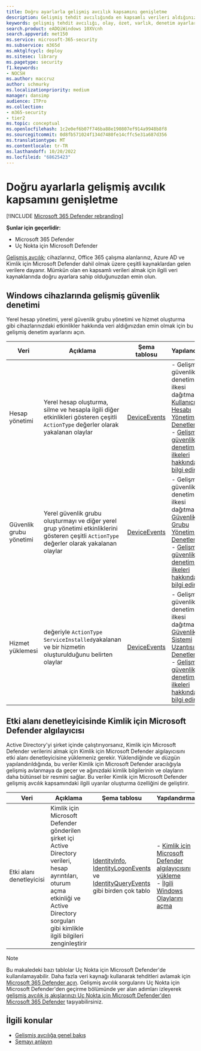 ```yaml
---
title: Doğru ayarlarla gelişmiş avcılık kapsamını genişletme
description: Gelişmiş tehdit avcılığında en kapsamlı verileri aldığınızdan emin olmak için Windows cihazlarında denetim ayarlarını ve diğer ayarları denetleyin
keywords: gelişmiş tehdit avcılığı, olay, özet, varlık, denetim ayarları, kullanıcı hesabı yönetimi, güvenlik grubu yönetimi, tehdit avcılığı, siber tehdit avcılığı, arama, sorgulama, telemetri, Microsoft 365, Microsoft 365 Defender
search.product: eADQiWindows 10XVcnh
search.appverid: met150
ms.service: microsoft-365-security
ms.subservice: m365d
ms.mktglfcycl: deploy
ms.sitesec: library
ms.pagetype: security
f1.keywords:
- NOCSH
ms.author: maccruz
author: schmurky
ms.localizationpriority: medium
manager: dansimp
audience: ITPro
ms.collection:
- m365-security
- tier2
ms.topic: conceptual
ms.openlocfilehash: 1c2e0ef6b07f746ba88e190807ef914a9948b8f8
ms.sourcegitcommit: 0d8fb571024f134d7480fe14cffc5e31a687d356
ms.translationtype: MT
ms.contentlocale: tr-TR
ms.lasthandoff: 10/20/2022
ms.locfileid: "68625423"
---
```

# <a name="extend-advanced-hunting-coverage-with-the-right-settings"></a>Doğru ayarlarla gelişmiş avcılık kapsamını genişletme

[!INCLUDE [Microsoft 365 Defender rebranding](../includes/microsoft-defender.md)]


**Şunlar için geçerlidir:**
- Microsoft 365 Defender
- Uç Nokta için Microsoft Defender

[Gelişmiş avcılık](advanced-hunting-overview.md); cihazlarınız, Office 365 çalışma alanlarınız, Azure AD ve Kimlik için Microsoft Defender dahil olmak üzere çeşitli kaynaklardan gelen verilere dayanır. Mümkün olan en kapsamlı verileri almak için ilgili veri kaynaklarında doğru ayarlara sahip olduğunuzdan emin olun.

## <a name="advanced-security-auditing-on-windows-devices"></a>Windows cihazlarında gelişmiş güvenlik denetimi
Yerel hesap yönetimi, yerel güvenlik grubu yönetimi ve hizmet oluşturma gibi cihazlarınızdaki etkinlikler hakkında veri aldığınızdan emin olmak için bu gelişmiş denetim ayarlarını açın.

| Veri | Açıklama | Şema tablosu | Yapılandırma |
| --- | --- | --- | --- |
| Hesap yönetimi | Yerel hesap oluşturma, silme ve hesapla ilgili diğer etkinlikleri gösteren çeşitli `ActionType` değerler olarak yakalanan olaylar | [DeviceEvents](advanced-hunting-deviceevents-table.md) | - Gelişmiş güvenlik denetim ilkesi dağıtma: [Kullanıcı Hesabı Yönetimini Denetleme](/windows/security/threat-protection/auditing/audit-user-account-management)<br> - [Gelişmiş güvenlik denetimi ilkeleri hakkında bilgi edinin](/windows/security/threat-protection/auditing/advanced-security-auditing) |
| Güvenlik grubu yönetimi | Yerel güvenlik grubu oluşturmayı ve diğer yerel grup yönetimi etkinliklerini gösteren çeşitli `ActionType` değerler olarak yakalanan olaylar | [DeviceEvents](advanced-hunting-deviceevents-table.md) | - Gelişmiş güvenlik denetim ilkesi dağıtma: [Güvenlik Grubu Yönetimini Denetleme](/windows/security/threat-protection/auditing/audit-security-group-management)<br> - [Gelişmiş güvenlik denetimi ilkeleri hakkında bilgi edinin](/windows/security/threat-protection/auditing/advanced-security-auditing) |
| Hizmet yüklemesi | değeriyle `ActionType` `ServiceInstalled`yakalanan ve bir hizmetin oluşturulduğunu belirten olaylar | [DeviceEvents](advanced-hunting-deviceevents-table.md) | - Gelişmiş güvenlik denetim ilkesi dağıtma: [Güvenlik Sistemi Uzantısını Denetleme](/windows/security/threat-protection/auditing/audit-security-system-extension)<br> - [Gelişmiş güvenlik denetimi ilkeleri hakkında bilgi edinin](/windows/security/threat-protection/auditing/advanced-security-auditing) |

## <a name="microsoft-defender-for-identity-sensor-on-the-domain-controller"></a>Etki alanı denetleyicisinde Kimlik için Microsoft Defender algılayıcısı
Active Directory'yi şirket içinde çalıştırıyorsanız, Kimlik için Microsoft Defender verilerini almak için Kimlik için Microsoft Defender algılayıcısını etki alanı denetleyicisine yüklemeniz gerekir. Yüklendiğinde ve düzgün yapılandırıldığında, bu veriler Kimlik için Microsoft Defender aracılığıyla gelişmiş avlanmaya da geçer ve ağınızdaki kimlik bilgilerinin ve olayların daha bütünsel bir resmini sağlar. Bu veriler Kimlik için Microsoft Defender gelişmiş avcılık kapsamındaki ilgili uyarılar oluşturma özelliğini de geliştirir. 

| Veri | Açıklama | Şema tablosu | Yapılandırma |
| --- | --- | --- | --- |
| Etki alanı denetleyicisi | Kimlik için Microsoft Defender gönderilen şirket içi Active Directory verileri, hesap ayrıntıları, oturum açma etkinliği ve Active Directory sorguları gibi kimlikle ilgili bilgileri zenginleştirir | [IdentityInfo](advanced-hunting-identityinfo-table.md), [IdentityLogonEvents](advanced-hunting-identitylogonevents-table.md) ve [IdentityQueryEvents](advanced-hunting-identityqueryevents-table.md) gibi birden çok tablo  | - [Kimlik için Microsoft Defender algılayıcısını yükleme](/azure-advanced-threat-protection/install-atp-step4)<br>- [İlgili Windows Olaylarını açma](/azure-advanced-threat-protection/configure-event-collection) |

>[!NOTE]
>Bu makaledeki bazı tablolar Uç Nokta için Microsoft Defender'de kullanılamayabilir. Daha fazla veri kaynağı kullanarak tehditleri avlamak için [Microsoft 365 Defender açın](m365d-enable.md). Gelişmiş avcılık sorgularını Uç Nokta için Microsoft Defender'den geçirme bölümünde yer alan adımları izleyerek [gelişmiş avcılık iş akışlarınızı Uç Nokta için Microsoft Defender'den Microsoft 365 Defender](advanced-hunting-migrate-from-mde.md) taşıyabilirsiniz.

## <a name="related-topics"></a>İlgili konular
- [Gelişmiş avcılığa genel bakış](advanced-hunting-overview.md)
- [Şemayı anlayın](advanced-hunting-schema-tables.md)